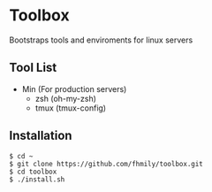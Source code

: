 Toolbox
=======

Bootstraps tools and enviroments for linux servers

Tool List
---------
- Min (For production servers)
    - zsh (oh-my-zsh)
    - tmux (tmux-config)

Installation
------------
```
$ cd ~
$ git clone https://github.com/fhmily/toolbox.git
$ cd toolbox
$ ./install.sh
```
